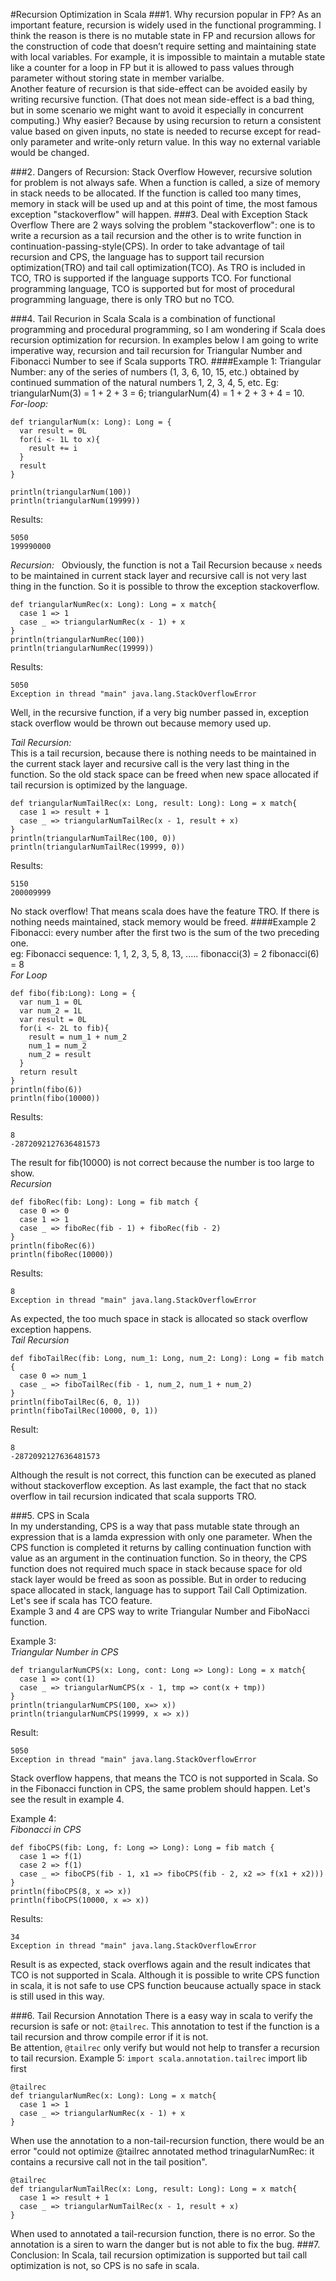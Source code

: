 #Recursion Optimization in Scala
###1. Why recursion popular in FP?
As an important feature, recursion is widely used in the functional programming. I think the reason is there is no mutable state in FP and
recursion allows for the construction of code that doesn’t require setting and maintaining state with local variables.
For example, it is impossible to maintain a mutable state like a counter for a loop in FP but it is allowed to pass values through parameter without storing state in member varialbe.  
Another feature of recursion is that side-effect can be avoided easily by writing recursive function. (That does not mean side-effect is a bad thing, but in some scenario we might want to avoid it especially in concurrent computing.) Why easier? Because by using recursion to return a consistent value based on given inputs, no state is needed to recurse except for read-only parameter and write-only return value. In this way no external variable would be changed. 

###2. Dangers of Recursion: Stack Overflow
However, recursive solution for problem is not always safe. When a function is called, a size of memory in stack needs to be allocated. If the function is called too many times, memory in stack will be used up and at this point of time, the most famous exception "stackoverflow" will happen.
###3. Deal with Exception Stack Overflow
There are 2 ways solving the problem "stackoverflow": one is to write a recursion as a tail recursion and the other is to write function in continuation-passing-style(CPS). In order to take advantage of tail recursion and CPS, the language has to support tail recursion optimization(TRO) and tail call optimization(TCO). As TRO is included in TCO, TRO is supported if the language supports TCO. For functional programming language, TCO is supported but for most of procedural programming language, there is only TRO but no TCO.  

###4. Tail Recurion in Scala
Scala is a combination of functional programming and procedural programming, so I am wondering if Scala does recursion optimization for recursion. In examples below I am going to write imperative way, recursion and tail recursion for Triangular Number and Fibonacci Number to see if Scala supports TRO. 
####Example 1:
Triangular Number: any of the series of numbers (1, 3, 6, 10, 15, etc.) obtained by continued summation of the natural numbers 1, 2, 3, 4, 5, etc. Eg: triangularNum(3) = 1 + 2 + 3 = 6; triangularNum(4) = 1 + 2 + 3 + 4 = 10.  
<i>For-loop:</i>

```
def triangularNum(x: Long): Long = {
  var result = 0L
  for(i <- 1L to x){
    result += i
  }
  result
}

println(triangularNum(100))
println(triangularNum(19999))
```
Results:
```
5050
199990000
```
<i>Recursion:</i>  
Obviously, the function is not a Tail Recursion because `x` needs to be maintained in current stack layer and recursive call is not very last thing in the function. So it is possible to throw the exception stackoverflow.
```
def triangularNumRec(x: Long): Long = x match{
  case 1 => 1
  case _ => triangularNumRec(x - 1) + x
}
println(triangularNumRec(100))
println(triangularNumRec(19999))
```
Results:
```
5050
Exception in thread "main" java.lang.StackOverflowError
```
Well, in the recursive function, if a very big number passed in, exception stack overflow would be thrown out because memory used up.  

<i>Tail Recursion:</i>  
This is a tail recursion, because there is nothing needs to be maintained in the current stack layer and recursive call is the very last thing in the function. So the old stack space can be freed when new space allocated if tail recursion is optimized by the language.

```
def triangularNumTailRec(x: Long, result: Long): Long = x match{
  case 1 => result + 1
  case _ => triangularNumTailRec(x - 1, result + x)
}
println(triangularNumTailRec(100, 0))
println(triangularNumTailRec(19999, 0))
```
Results:
```
5150
200009999
```
No stack overflow! That means scala does have the feature TRO. If there is nothing needs maintained, stack memory would be freed.
####Example 2
Fibonacci: every number after the first two is the sum of the two preceding one.  
eg: Fibonacci sequence: 1, 1, 2, 3, 5, 8, 13, ..... fibonacci(3) = 2 fibonacci(6) = 8  
<i>For Loop</i>
```
def fibo(fib:Long): Long = {
  var num_1 = 0L
  var num_2 = 1L
  var result = 0L
  for(i <- 2L to fib){
    result = num_1 + num_2
    num_1 = num_2
    num_2 = result
  }
  return result 
}
println(fibo(6))
println(fibo(10000))
```
Results:
```
8
-2872092127636481573
```
The result for fib(10000) is not correct because the number is too large to show.  
<i>Recursion</i>
```
def fiboRec(fib: Long): Long = fib match {
  case 0 => 0
  case 1 => 1
  case _ => fiboRec(fib - 1) + fiboRec(fib - 2)
}
println(fiboRec(6))
println(fiboRec(10000))
```
Results:
```
8
Exception in thread "main" java.lang.StackOverflowError
```
As expected, the too much space in stack is allocated so stack overflow exception happens.  
<i>Tail Recursion</i>
```
def fiboTailRec(fib: Long, num_1: Long, num_2: Long): Long = fib match {
  case 0 => num_1
  case _ => fiboTailRec(fib - 1, num_2, num_1 + num_2)
}
println(fiboTailRec(6, 0, 1))
println(fiboTailRec(10000, 0, 1))
```
Result:
```
8
-2872092127636481573
```
Although the result is not correct, this function can be executed as planed without stackoverflow exception. As last example, the fact that no stack overflow in tail recursion indicated that scala supports TRO.

###5. CPS in Scala  
In my understanding, CPS is a way that pass mutable state through an expression that is a lamda expression with only one parameter. When the CPS function is completed it returns by calling continuation function with value as an argument in the continuation function. 
So in theory, the CPS function does not required much space in stack because space for old stack layer would be freed as soon as possible. But in order to reducing space allocated in stack, language has to support Tail Call Optimization. Let's see if scala has TCO feature.  
Example 3 and 4 are CPS way to write Triangular Number and FiboNacci function.

Example 3:  
<i>Triangular Number in CPS</i>
```
def triangularNumCPS(x: Long, cont: Long => Long): Long = x match{
  case 1 => cont(1)
  case _ => triangularNumCPS(x - 1, tmp => cont(x + tmp))
}
println(triangularNumCPS(100, x=> x))
println(triangularNumCPS(19999, x => x))
```
Result:
```
5050
Exception in thread "main" java.lang.StackOverflowError
```
Stack overflow happens, that means the TCO is not supported in Scala. So in the Fibonacci function in CPS, the same problem should happen. Let's see the result in example 4.

Example 4:  
<i>Fibonacci in CPS</i>
```
def fiboCPS(fib: Long, f: Long => Long): Long = fib match {
  case 1 => f(1)
  case 2 => f(1)
  case _ => fiboCPS(fib - 1, x1 => fiboCPS(fib - 2, x2 => f(x1 + x2)))
}
println(fiboCPS(8, x => x))
println(fiboCPS(10000, x => x))
```
Results:
```
34
Exception in thread "main" java.lang.StackOverflowError
```
Result is as expected, stack overflows again and the result indicates that TCO is not supported in Scala. Although it is possible to write CPS function in scala, it is not safe to use CPS function beucause actually space in stack is still used in this way.

###6. Tail Recursion Annotation
There is a easy way in scala to verify the recursion is safe or not: `@tailrec`. This annotation to test if the function is a tail recursion and throw compile error if it is not.  
Be attention, `@tailrec` only verify but would not help to transfer a recursion to tail recursion.
Example 5:
`import scala.annotation.tailrec`
import lib first
```
@tailrec
def triangularNumRec(x: Long): Long = x match{
  case 1 => 1
  case _ => triangularNumRec(x - 1) + x
}
```
When use the annotation to a non-tail-recursion function, there would be an error "could not optimize @tailrec annotated method trinagularNumRec: it contains a recursive call not in the tail position".

```
@tailrec
def triangularNumTailRec(x: Long, result: Long): Long = x match{
  case 1 => result + 1
  case _ => triangularNumTailRec(x - 1, result + x)
}
```
When used to annotated a tail-recursion function, there is no error. So the annotation is a siren to warn the danger but is not able to fix the bug.
###7. Conclusion:
In Scala, tail recursion optimization is supported but tail call optimization is not, so CPS is no safe in scala.
